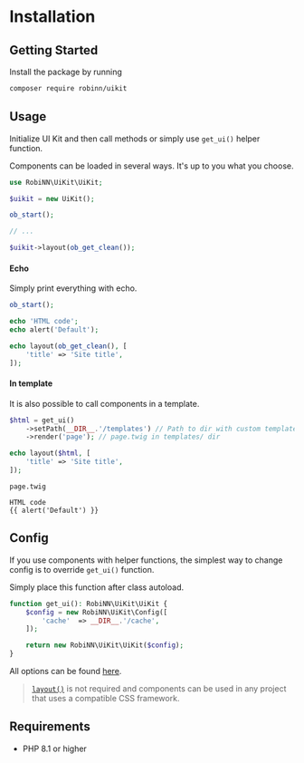 # Installation

## Getting Started

Install the package by running

```bash
composer require robinn/uikit
```

## Usage

Initialize UI Kit and then call methods or simply use `get_ui()` helper function.

Components can be loaded in several ways. It's up to you what you choose.

```php
use RobiNN\UiKit\UiKit;

$uikit = new UiKit();

ob_start();

// ...

$uikit->layout(ob_get_clean());
```

#### Echo

Simply print everything with echo.

```php
ob_start();

echo 'HTML code';
echo alert('Default');

echo layout(ob_get_clean(), [
    'title' => 'Site title',
]);
```

#### In template

It is also possible to call components in a template.

```php
$html = get_ui()
    ->setPath(__DIR__.'/templates') // Path to dir with custom templates
    ->render('page'); // page.twig in templates/ dir

echo layout($html, [
    'title' => 'Site title',
]);
```

`page.twig`

```twig
HTML code
{{ alert('Default') }}
```

## Config

If you use components with helper functions, the simplest way to change config is to override `get_ui()` function.

Simply place this function after class autoload.

```php
function get_ui(): RobiNN\UiKit\UiKit {
    $config = new RobiNN\UiKit\Config([
        'cache'  => __DIR__.'/cache',
    ]);

    return new RobiNN\UiKit\UiKit($config);
}
```

All options can be found [here](core/config.md).

> [`layout()`](layout/layout.md) is not required and
> components can be used in any project that uses a compatible CSS framework.

## Requirements

- PHP 8.1 or higher

